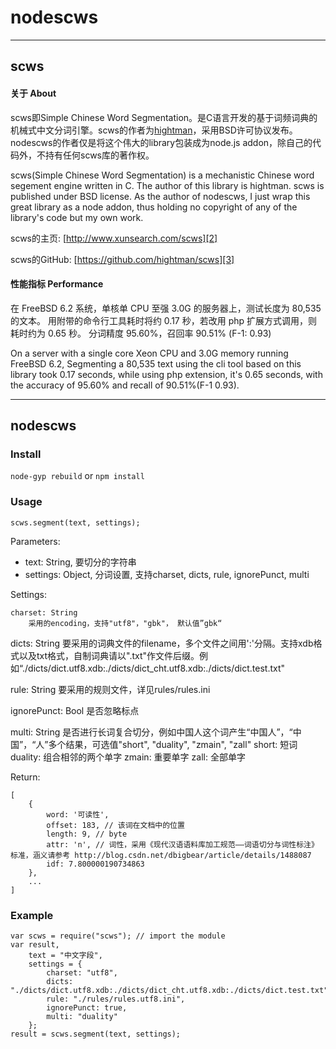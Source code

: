# nodescws
----------

## scws

#### 关于 About
scws即Simple Chinese Word Segmentation。是C语言开发的基于词频词典的机械式中文分词引擎。scws的作者为[hightman][1]，采用BSD许可协议发布。nodescws的作者仅是将这个伟大的library包装成为node.js addon，除自己的代码外，不持有任何scws库的著作权。

scws(Simple Chinese Word Segmentation) is a mechanistic Chinese word segement engine written in C. The author of this library is hightman. scws is published under BSD license. As the author of nodescws, I just wrap this great library as a node addon, thus holding no copyright of any of the library's code but my own work.

scws的主页: [http://www.xunsearch.com/scws][2]

scws的GitHub: [https://github.com/hightman/scws][3]


#### 性能指标 Performance

在 FreeBSD 6.2 系统，单核单 CPU 至强 3.0G 的服务器上，测试长度为 80,535 的文本。 用附带的命令行工具耗时将约 0.17 秒，若改用 php 扩展方式调用，则耗时约为 0.65 秒。
分词精度 95.60%，召回率 90.51% (F-1: 0.93)

On a server with a single core Xeon CPU and 3.0G memory running FreeBSD 6.2, Segmenting a 80,535 text using the cli tool based on this library took 0.17 seconds, while using php extension, it's 0.65 seconds, with the accuracy of 95.60% and recall of 90.51%(F-1 0.93).

------

## nodescws
### Install
`node-gyp rebuild` or `npm install`

### Usage
`scws.segment(text, settings);`

Parameters:

* text: String, 要切分的字符串
* settings: Object, 分词设置, 支持charset, dicts, rule, ignorePunct, multi

Settings:

    charset: String
        采用的encoding，支持"utf8"，"gbk"， 默认值”gbk“

  dicts: String
        要采用的词典文件的filename，多个文件之间用':'分隔。支持xdb格式以及txt格式，自制词典请以".txt"作文件后缀。例如“./dicts/dict.utf8.xdb:./dicts/dict_cht.utf8.xdb:./dicts/dict.test.txt"
        
  rule: String
        要采用的规则文件，详见rules/rules.ini
        
  ignorePunct: Bool
        是否忽略标点
        
  multi: String
        是否进行长词复合切分，例如中国人这个词产生“中国人”，“中国”，“人”多个结果，可选值"short", "duality", "zmain", "zall"
        short: 短词
        duality: 组合相邻的两个单字
        zmain: 重要单字
        zall: 全部单字
        
Return: 

    [
        { 
            word: '可读性',
            offset: 183, // 该词在文档中的位置
            length: 9, // byte
            attr: 'n', // 词性，采用《现代汉语语料库加工规范——词语切分与词性标注》标准，涵义请参考 http://blog.csdn.net/dbigbear/article/details/1488087
            idf: 7.800000190734863
        },
        ...
    ]

### Example

    var scws = require("scws"); // import the module
    var result,
        text = "中文字段",
        settings = {
            charset: "utf8",
            dicts: "./dicts/dict.utf8.xdb:./dicts/dict_cht.utf8.xdb:./dicts/dict.test.txt",
            rule: "./rules/rules.utf8.ini",
            ignorePunct: true,
            multi: "duality"
        };
    result = scws.segment(text, settings);
    
    
[1]: http://www.hightman.cn
[2]: http://www.xunsearch.com/scws/
[3]: https://github.com/hightman/scws
